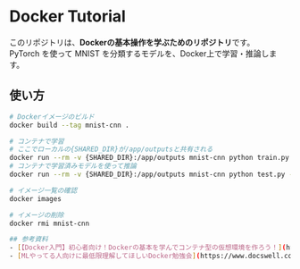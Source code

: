 # Docker Tutorial
このリポジトリは、**Dockerの基本操作を学ぶためのリポジトリ**です。  
PyTorch を使って MNIST を分類するモデルを、Docker上で学習・推論します。

## 使い方
```bash
# Dockerイメージのビルド
docker build --tag mnist-cnn .

# コンテナで学習
# ここでローカルの{SHARED_DIR}が/app/outputsと共有される
docker run --rm -v {SHARED_DIR}:/app/outputs mnist-cnn python train.py --save-path outputs/mnist_cnn.pth
# コンテナで学習済みモデルを使って推論
docker run --rm -v {SHARED_DIR}:/app/outputs mnist-cnn python test.py --model-path outputs/mnist_cnn.pth

# イメージ一覧の確認
docker images

# イメージの削除
docker rmi mnist-cnn

## 参考資料
- [【Docker入門】初心者向け！Dockerの基本を学んでコンテナ型の仮想環境を作ろう！](https://youtu.be/B5tSZr_QqXw?si=qTkjdDOOTLwJOK0c)
- [MLやってる人向けに最低限理解してほしいDocker勉強会](https://www.docswell.com/s/8590143908/KNRQVD-2023-10-25-145217#p1)
